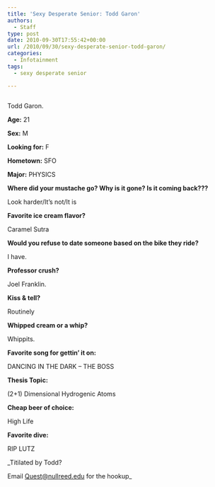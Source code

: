 ```yaml
---
title: 'Sexy Desperate Senior: Todd Garon'
authors: 
  - Staff
type: post
date: 2010-09-30T17:55:42+00:00
url: /2010/09/30/sexy-desperate-senior-todd-garon/
categories:
  - Infotainment
tags:
  - sexy desperate senior

---
```

<div id="attachment_324" style="width: 226px" class="wp-caption alignright">
  <a href="https://i1.wp.com/www.reedquest.org/wp-content/uploads/2010/09/TODDxoxoxo.jpg"><img class="size-full wp-image-324" title="TODDxoxoxo" src="https://i1.wp.com/www.reedquest.org/wp-content/uploads/2010/09/TODDxoxoxo.jpg?resize=216%2C143" alt="" data-recalc-dims="1" /></a>
  
  <p class="wp-caption-text">
    Todd Garon.
  </p>
</div>

**Age:** 21
  
**Sex:** M
  
**Looking for:** F
  
**Hometown:** SFO
  
**Major:** PHYSICS
  
**Where did your mustache go? Why is it gone? Is it coming back???** 
  
Look harder/It’s not/It is
  
**Favorite ice cream flavor?** 
  
Caramel Sutra
  
**Would you refuse to date someone based on the bike they ride?**
  
I have.
  
**Professor crush?** 
  
Joel Franklin.
  
**Kiss & tell?** 
  
Routinely
  
**Whipped cream or a whip?** 
  
Whippits.
  
**Favorite song for gettin’ it on:** 
  
DANCING IN THE DARK &#8211; THE BOSS
  
**Thesis Topic:** 
  
(2+1) Dimensional Hydrogenic Atoms
  
**Cheap beer of choice:** 
  
High Life
  
**Favorite dive:** 
  
RIP LUTZ

_Titilated by Todd?
  
Email [&#x51;&#x75;&#x65;&#x73;&#x74;&#x40;<span class="oe_displaynone">null</span>&#x72;&#x65;&#x65;&#x64;&#x2e;&#x65;&#x64;&#x75;][1] for the hookup_

 [1]: mailto:&#x71;&#x75;&#x65;&#x73;&#x74;&#x40;&#x72;&#x65;&#x65;&#x64;&#x2e;&#x65;&#x64;&#x75;
